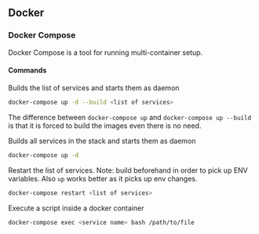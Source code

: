 ## Docker

### Docker Compose

Docker Compose is a tool for running multi-container setup.

#### Commands

Builds the list of services and starts them as daemon

```bash
docker-compose up -d --build <list of services>
```

The difference between `docker-compose up` and `docker-compose up --build` is that it is forced to build the images even there is no need.

Builds all services in the stack and starts them as daemon

```bash
docker-compose up -d
```

Restart the list of services. Note: build beforehand in order to pick up ENV variables. Also `up` works better as it picks up env changes.

```bash
docker-compose restart <list of services>
```

Execute a script inside a docker container

```bash
docker-compose exec <service name> bash /path/to/file
```
